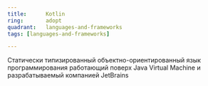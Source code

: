 ```yaml
---
title:      Kotlin
ring:       adopt
quadrant:   languages-and-frameworks
tags: [languages-and-frameworks]

---
```


Статически типизированный объектно-ориентированный язык программирования работающий поверх Java Virtual Machine и разрабатываемый компанией JetBrains
